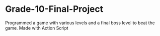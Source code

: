 # Grade-10-Final-Project
Programmed a game with various levels and a final boss level to beat the game. Made with Action Script 
